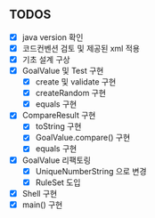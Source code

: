 ## TODOS
- [x] java version 확인
- [x] 코드컨벤션 검토 및 제공된 xml 적용
- [x] 기초 설계 구상
- [x] GoalValue 및 Test 구현
  - [x] create 및 validate 구현
  - [x] createRandom 구현
  - [x] equals 구현
- [x] CompareResult 구현
  - [x] toString 구현
  - [x] GoalValue.compare() 구현
  - [x] equals 구현
- [x] GoalValue 리팩토링
  - [x] UniqueNumberString 으로 변경
  - [x] RuleSet 도입 
- [x] Shell 구현
- [x] main() 구현